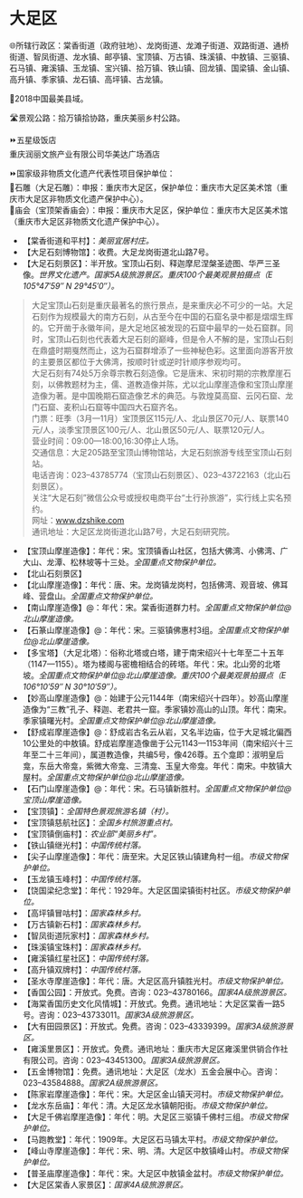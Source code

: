 # 大足区  
🌐所辖行政区：棠香街道（政府驻地）、龙岗街道、龙滩子街道、双路街道、通桥街道、智凤街道、龙水镇、邮亭镇、宝顶镇、万古镇、珠溪镇、中敖镇、三驱镇、石马镇、雍溪镇、玉龙镇、宝兴镇、拾万镇、铁山镇、回龙镇、国梁镇、金山镇、高升镇、季家镇、龙石镇、高坪镇、古龙镇。  

🏅2018中国最美县域。  

🛣️景观公路：拾万镇拾协路，重庆美丽乡村公路。  

⏩五星级饭店  
重庆润丽文旅产业有限公司华美达广场酒店  

⏩国家级非物质文化遗产代表性项目保护单位：  
🔸石雕（大足石雕）：申报：重庆市大足区，保护单位：重庆市大足区美术馆（重庆市大足区非物质文化遗产保护中心）。  
🔸庙会（宝顶架香庙会）：申报：重庆市大足区，保护单位：重庆市大足区美术馆（重庆市大足区非物质文化遗产保护中心）。  

* 【棠香街道和平村】：*美丽宜居村庄。*  
* 【大足石刻博物馆】：收费。大足龙岗街道北山路7号。  
* 【大足石刻景区】：半开放。宝顶山石刻、释迦摩尼涅槃圣迹图、华严三圣像。*世界文化遗产。国家5A级旅游景区。重庆100个最美观景拍摄点（E 105°47′59″ N 29°45′0″）。*  
> 大足宝顶山石刻是重庆最著名的旅行景点，是来重庆必不可少的一站。大足石刻作为规模最大的南方石刻，从古至今在中国的石窟名录中都是熠熠生辉的。它开凿于永徽年间，是大足地区被发现的石窟中最早的一处石窟群。同时，宝顶山石刻也代表着大足石刻的巅峰，但是令人不解的是，宝顶山石刻在鼎盛时期戛然而止，这为石窟群增添了一些神秘色彩。这里面向游客开放的主要景区都位于大佛湾，按顺时针或逆时针顺序参观均可。  
> 大足石刻有74处5万余尊宗教石刻造像。它是唐末、宋初时期的宗教摩崖石刻，以佛教题材为主，儒、道教造像并陈，尤以北山摩崖造像和宝顶山摩崖造像为著。是中国晚期石窟造像艺术的典范。与敦煌莫高窟、云冈石窟、龙门石窟、麦积山石窟等中国四大石窟齐名。  
> 门票：旺季（3月—11月）宝顶景区115元/人、北山景区70元/人、联票140元/人，淡季宝顶景区100元/人、北山景区50元/人、联票120元/人。  
> 营业时间：09:00—18:00,16:30停止人场。  
> 交通信息：大足205路至宝顶山博物馆站，大足石刻旅游专线至宝顶山石刻站。  
> 电话咨询：023–43785774（宝顶山石刻景区）、023–43722163（北山石刻景区）。  
> 关注“大足石刻”微信公众号或授权电商平台“土行孙旅游”，实行线上实名预约。  
> 网址：<a href="http://www.dzshike.com" target="_blank">www.dzshike.com</a>  
> 通讯地址：大足区龙岗街道北山路7号，大足石刻研究院。  
* 【宝顶山摩崖造像】：年代：宋。宝顶镇香山社区，包括大佛湾、小佛湾、广大山、龙潭、松林坡等十三处。*全国重点文物保护单位。*  
* 【北山石刻景区】  
* 【北山摩崖造像】：年代：唐、宋。龙岗镇龙岗村，包括佛湾、观音坡、佛耳峰、营盘山。*全国重点文物保护单位。*  
* 【南山摩崖造像】@：年代：宋。棠香街道群力村。*全国重点文物保护单位@北山摩崖造像。*  
* 【石篆山摩崖造像】@：年代：宋。三驱镇佛惠村3组。*全国重点文物保护单位@北山摩崖造像。*  
* 【多宝塔】（大足北塔）：俗称北塔或白塔，建于南宋绍兴十七年至二十五年（1147—1155）。塔为楼阁与密檐相结合的砖塔。年代：宋。北山旁的北塔坡。*全国重点文物保护单位@北山摩崖造像。重庆100个最美观景拍摄点（E 106°10′59″ N 30°10′59″）。*  
* 【妙高山摩崖造像】@：始建于公元1144年（南宋绍兴十四年）。妙高山摩崖造像为“三教”孔子、释迦、老君共一窟。季家镇妙高山的山顶。年代：南宋。季家镇曙光村。*全国重点文物保护单位@北山摩崖造像。*  
* 【舒成岩摩崖造像】@：舒成岩古名云从岩，又名半边庙，位于大足城北偏西10公里处的中敖镇。舒成岩摩崖造像凿于公元1143—1153年间（南宋绍兴十三年至二十三年间），属道教造像，共编5号，像426尊。五个龛即：淑明皇后龛，东岳大帝龛，紫微大帝龛、三清龛、玉皇大帝龛。年代：南宋。中敖镇大屋村。*全国重点文物保护单位@北山摩崖造像。*  
* 【石门山摩崖造像】@：年代：宋。石马镇新胜村。*全国重点文物保护单位@宝顶山摩崖造像。*  
* 【宝顶镇】：*全国特色景观旅游名镇（村）。*  
* 【宝顶镇慈航社区】：*全国乡村旅游重点村。*  
* 【宝顶镇倒庙村】：*农业部“美丽乡村”。*  
* 【铁山镇继光村】：*中国传统村落。*  
* 【尖子山摩崖造像】：年代：唐至宋。大足区铁山镇建角村一组。*市级文物保护单位。*  
* 【玉龙镇玉峰村】：*中国传统村落。*  
* 【饶国梁纪念堂】：年代：1929年。大足区国梁镇街村社区。*市级文物保护单位。*  
* 【高坪镇冒咕村】：*国家森林乡村。*  
* 【万古镇新石村】：*国家森林乡村。*  
* 【智凤街道阮家村】：*国家森林乡村。*  
* 【珠溪镇宝珠村】：*国家森林乡村。*  
* 【雍溪镇红星社区】：*中国传统村落。*  
* 【高升镇双牌村】：*中国传统村落。*  
* 【圣水寺摩崖造像】：年代：唐。大足区高升镇胜光村。*市级文物保护单位。*  
* 【香国公园】：开放式。免费。咨询：023–43780166。*国家4A级旅游景区。*  
* 【海棠香国历史文化风情城】：开放式。免费。通讯地址：大足区棠香一路5号。咨询：023–43733011。*国家3A级旅游景区。*  
* 【大有田园景区】：开放式。免费。咨询：023–43339399。*国家3A级旅游景区。*  
* 【雍溪里景区】：开放式。免费。通讯地址：重庆市大足区雍溪里供销合作社有限公司。咨询：023–43451300。*国家3A级旅游景区。*  
* 【五金博物馆】：免费。通讯地址：大足区（龙水）五金会展中心。咨询：023–43584888。*国家2A级旅游景区。*  
* 【陈家岩摩崖造像】：年代：宋。大足区金山镇天河村。*市级文物保护单位。*  
* 【龙水东岳庙】：年代：清。大足区龙水镇朝阳街。*市级文物保护单位。*  
* 【大足千佛岩摩崖造像】：年代：明。大足区三驱镇千佛村三组。*市级文物保护单位。*  
* 【马跑教堂】：年代：1909年。大足区石马镇太平村。*市级文物保护单位。*  
* 【峰山寺摩崖造像】：年代：宋、明、清。大足区中敖镇峰山村。*市级文物保护单位。*  
* 【普圣庙摩崖造像】：年代：宋。大足区中敖镇金盆村。*市级文物保护单位。*  
* 【大足区棠香人家景区】：*国家4A级旅游景区。*  
